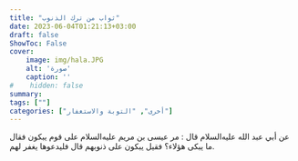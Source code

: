 ```yaml
---
title: "ثواب من ترك الذنوب"
date: 2023-06-04T01:21:13+03:00
draft: false
ShowToc: False
cover:
    image: img/hala.JPG
    alt: 'صورة'
    caption: ''
#    hidden: false
summary: 
tags: [""]
categories: ["أخرى", "التوبة والاستغفار"]
---
```

عن أبي عبد الله عليه‌السلام قال : مر عيسى بن مريم عليه‌السلام على قوم
يبكون فقال ما يبكى هؤلاء؟ فقيل يبكون على ذنوبهم قال فليدعوها
يغفر لهم.


